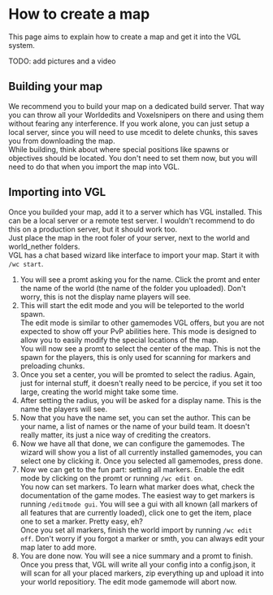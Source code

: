 # How to create a map

This page aims to explain how to create a map and get it into the VGL system.

TODO: add pictures and a video

## Building your map

We recommend you to build your map on a dedicated build server. That way you can throw all your Worldedits and Voxelsnipers on there and using them without fearing any interference. 
If you work alone, you can just setup a local server, since you will need to use mcedit to delete chunks, this saves you from downloading the map.  
While building, think about where special positions like spawns or objectives should be located. You don't need to set them now, but you will need to do that when you import the map into VGL.  

## Importing into VGL

Once you builded your map, add it to a server which has VGL installed. This can be a local server or a remote test server. I wouldn't recommend to do this on a production server, but it should work too.  
Just place the map in the root foler of your server, next to the world and world_nether folders.  
VGL has a chat based wizard like interface to import your map. Start it with `/wc start`.    

1. You will see a promt asking you for the name. Click the promt and enter the name of the world (the name of the folder you uploaded). 
    Don't worry, this is not the display name players will see.  
1. This will start the edit mode and you will be teleported to the world spawn.  
    The edit mode is similar to other gamemodes VGL offers, but you are not expected to show off your PvP abilities here. This mode is designed to allow you to easily modify the special locations of the map.  
    You will now see a promt to select the center of the map. This is not the spawn for the players, this is only used for scanning for markers and preloading chunks.
1. Once you set a center, you will be promted to select the radius. Again, just for internal stuff, it doesn't really need to be percice, if you set it too large, creating the world might take some time.
1. After setting the radius, you will be asked for a display name. This is the name the players will see. 
1. Now that you have the name set, you can set the author. This can be your name, a list of names or the name of your build team. It doesn't really matter, its just a nice way of crediting the creators.
1. Now we have all that done, we can configure the gamemodes. The wizard will show you a list of all currently installed gamemodes, you can select one by clicking it. Once you selected all gamemodes, press done.
1. Now we can get to the fun part: setting all markers. Enable the edit mode by clicking on the promt or running `/wc edit on`.  
    You now can set markers. To learn what marker does what, check the documentation of the game modes. The easiest way to get markers is running `/editmode gui`. 
    You will see a gui with all known (all markers of all features that are currently loaded), click one to get the item, place one to set a marker. Pretty easy, eh?  
    Once you set all markers, finish the world import by running `/wc edit off`. Don't worry if you forgot a marker or smth, you can always edit your map later to add more. 
1. You are done now. You will see a nice summary and a promt to finish. Once you press that, VGL will write all your config into a config.json, it will scan for all your placed markers, zip everything up and upload it into your world repositiory. 
    The edit mode gamemode will abort now. 